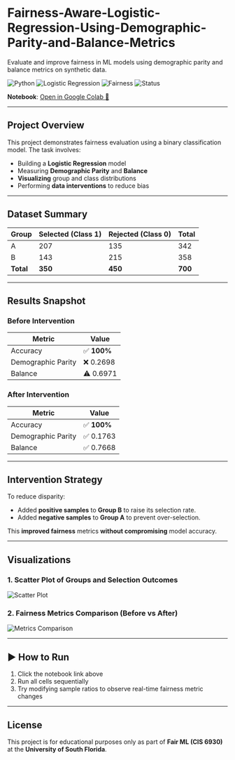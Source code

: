 # Fairness-Aware-Logistic-Regression-Using-Demographic-Parity-and-Balance-Metrics
Evaluate and improve fairness in ML models using demographic parity and balance metrics on synthetic data.

![Python](https://img.shields.io/badge/Python-3.10-blue?logo=python&logoColor=white)
![Logistic Regression](https://img.shields.io/badge/Model-Logistic%20Regression-brightgreen)
![Fairness](https://img.shields.io/badge/Fairness-Metrics-critical?logo=scikitlearn&logoColor=white)
![Status](https://img.shields.io/badge/Accuracy-100%25-success)

**Notebook**: [Open in Google Colab 🚀](https://colab.research.google.com/drive/14DfOfYuAfOkBKMTI6GnhahWnWG8EUlSP?usp=sharing)

---

##  Project Overview

This project demonstrates fairness evaluation using a binary classification model. The task involves:

- Building a **Logistic Regression** model  
- Measuring **Demographic Parity** and **Balance**
- **Visualizing** group and class distributions
- Performing **data interventions** to reduce bias

---

## Dataset Summary

| Group | Selected (Class 1) | Rejected (Class 0) | Total |
|-------|--------------------|--------------------|-------|
| A     | 207                | 135                | 342   |
| B     | 143                | 215                | 358   |
| **Total** | **350**         | **450**            | **700** |

---

## Results Snapshot

### Before Intervention
| Metric              | Value      |
|---------------------|------------|
| Accuracy            | ✅ **100%** |
| Demographic Parity  | ❌ 0.2698   |
| Balance             | ⚠️ 0.6971   |

### After Intervention
| Metric              | Value      |
|---------------------|------------|
| Accuracy            | ✅ **100%** |
| Demographic Parity  | ✅ 0.1763   |
| Balance             | ✅ 0.7668   |

---

## Intervention Strategy

To reduce disparity:
-  Added **positive samples** to **Group B** to raise its selection rate.
-  Added **negative samples** to **Group A** to prevent over-selection.

 This **improved fairness** metrics **without compromising** model accuracy.

---

##  Visualizations

### 1. Scatter Plot of Groups and Selection Outcomes

![Scatter Plot](fairml_scatter_plot.png)

### 2. Fairness Metrics Comparison (Before vs After)

![Metrics Comparison](fairml_metrics_comparison.png)

---

## ▶ How to Run

1. Click the notebook link above   
2. Run all cells sequentially  
3. Try modifying sample ratios to observe real-time fairness metric changes

---

## License

This project is for educational purposes only as part of **Fair ML (CIS 6930)** at the **University of South Florida**.
